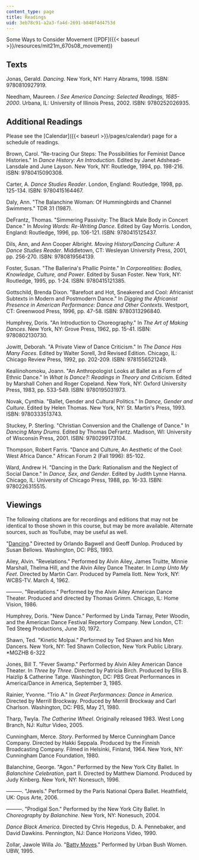 ```yaml
---
content_type: page
title: Readings
uid: 3eb78c91-a2a3-fa4d-2691-b848f4d4753d
---
```


Some Ways to Consider Movement ([PDF]({{< baseurl >}}/resources/mit21m_670s08_movement))

Texts
-----

Jonas, Gerald. _Dancing_. New York, NY: Harry Abrams, 1998. ISBN: 9780810927919.

Needham, Maureen. _I See America Dancing: Selected Readings, 1685-2000_. Urbana, IL: University of Illinois Press, 2002. ISBN: 9780252026935.

Additional Readings
-------------------

Please see the [Calendar]({{< baseurl >}}/pages/calendar) page for a schedule of readings.

Brown, Carol. "Re-tracing Our Steps: The Possibilities for Feminist Dance Histories." In _Dance History: An Introduction_. Edited by Janet Adshead-Lansdale and June Layson. New York, NY: Routledge, 1994, pp. 198-216. ISBN: 9780415090308.

Carter, A. _Dance Studies Reader_. London, England: Routledge, 1998, pp. 125-134. ISBN: 9780415164467.

Daly, Ann. "The Balanchine Woman: Of Hummingbirds and Channel Swimmers." TDR 31 (1987).

DeFrantz, Thomas. "Simmering Passivity: The Black Male Body in Concert Dance." In _Moving Words: Re-Writing Dance_. Edited by Gay Morris. London, England: Routledge, 1996, pp. 106-121. ISBN: 9780415125437.

Dils, Ann, and Ann Cooper Albright. _Moving History/Dancing Culture: A Dance Studies Reader_. Middletown, CT: Wesleyan University Press, 2001, pp. 256-270. ISBN: 9780819564139.

Foster, Susan. "The Ballerina's Phallic Pointe." In _Corporealities: Bodies, Knowledge, Culture, and Power_. Edited by Susan Foster. New York, NY: Routledge, 1995, pp. 1-24. ISBN: 9780415121385.

Gottschild, Brenda Dixon. "Barefoot and Hot, Sneakered and Cool: Africanist Subtexts in Modern and Postmodern Dance." In _Digging the Africanist Presence in American Performance: Dance and Other Contexts_. Westport, CT: Greenwood Press, 1996, pp. 47-58. ISBN: 9780313296840.

Humphrey, Doris. "An Introduction to Choreography." In _The Art of Making Dances_. New York, NY: Grove Press, 1962, pp. 15-41. ISBN: 9780802130730.

Jowitt, Deborah. "A Private View of Dance Criticism." In _The Dance Has Many Faces_. Edited by Walter Sorell, 3rd Revised Edition. Chicago, IL: Chicago Review Press, 1992, pp. 202-209. ISBN: 9781556521249.

Kealiinohomoku, Joann. "An Anthropologist Looks at Ballet as a Form of Ethnic Dance." In _What Is Dance?: Readings in Theory and Criticism_. Edited by Marshall Cohen and Roger Copeland. New York, NY: Oxford University Press, 1983, pp. 533-549. ISBN: 9780195031973.

Novak, Cynthia. "Ballet, Gender and Cultural Politics." In _Dance, Gender and Culture_. Edited by Helen Thomas. New York, NY: St. Martin's Press, 1993. ISBN: 9780333513743.

Stuckey, P. Sterling. "Christian Conversion and the Challenge of Dance." In _Dancing Many Drums_. Edited by Thomas DeFrantz. Madison, WI: University of Wisconsin Press, 2001. ISBN: 9780299173104.

Thompson, Robert Farris. "Dance and Culture, An Aesthetic of the Cool: West Africa Dance." African Forum 2 (Fall 1996): 85-102.

Ward, Andrew H. "Dancing in the Dark: Rationalism and the Neglect of Social Dance." In _Dance, Sex, and Gender_. Edited by Judith Lynne Hanna. Chicago, IL: University of Chicago Press, 1988, pp. 16-33. ISBN: 9780226315515.

Viewings
--------

The following citations are for recordings and editions that may not be identical to those shown in this course, but may be more available. Alternate sources, such as YouTube, may be useful as well.

"[Dancing](http://www.imdb.com/title/tt0296329/)." Directed by Orlando Bagwell and Geoff Dunlop. Produced by Susan Bellows. Washington, DC: PBS, 1993.

Ailey, Alvin. "Revelations." Performed by Alvin Ailey, James Truitte, Minnie Marshall, Thelma Hill, and the Alvin Ailey Dance Theater. In _Lamp Unto My Feet_. Directed by Martin Carr. Produced by Pamela Ilott. New York, NY: WCBS-TV. March 4, 1962.

———. "Revelations." Performed by the Alvin Ailey American Dance Theater. Produced and directed by Thomas Grimm. Chicago, IL: Home Vision, 1986.

Humphrey, Doris. "New Dance." Performed by Linda Tarnay, Peter Woodin, and the American Dance Festival Repertory Company. New London, CT: Ted Steeg Productions, June 30, 1972.

Shawn, Ted. "Kinetic Molpai." Performed by Ted Shawn and his Men Dancers. New York, NY: Ted Shawn Collection, New York Public Library. \*MGZHB 6-322

Jones, Bill T. "Fever Swamp." Performed by Alvin Ailey American Dance Theater. In _Three by Three_. Directed by Patricia Birch. Produced by Ellis B. Haizlip & Catherine Tatge. Washington, DC: PBS Great Performances in America/Dance in America, September 3, 1985.

Rainier, Yvonne. "Trio A." In _Great Performances: Dance in America_. Directed by Merrill Brockway. Produced by Merrill Brockway and Carl Charlson. Washington, DC: PBS, May 21, 1980.

Tharp, Twyla. _The Catherine Wheel_. Originally released 1983. West Long Branch, NJ: Kultur Video, 2005.

Cunningham, Merce. _Story_. Performed by Merce Cunningham Dance Company. Directed by Hakki Seppala. Produced by the Finnish Broadcasting Company. Filmed in Helsinki, Finland, 1964. New York, NY: Cunningham Dance Foundation, 1980.

Balanchine, George. "Agon." Performed by the New York City Ballet. In _Balanchine Celebration_, part II. Directed by Matthew Diamond. Produced by Judy Kinberg. New York, NY: Nonesuch, 1996.

———. "Jewels." Performed by the Paris National Opera Ballet. Heathfield, UK: Opus Arte, 2006.

———. "Prodigal Son." Performed by the New York City Ballet. In _Choreography by Balanchine_. New York, NY: Nonesuch, 2004.

_Dance Black America_. Directed by Chris Hegedus, D. A. Pennebaker, and David Dawkins. Pennington, NJ: Dance Horizons Video, 1990.

Zollar, Jawole Willa Jo. "[Batty Moves](https://www.mitpressjournals.org/doi/pdf/10.1162/DRAM_a_00048)." Performed by Urban Bush Women. UBW, 1995.